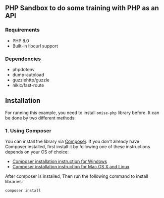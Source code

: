 ## PHP Sandbox to do some training with PHP as an API

### Requirements
 - PHP 8.0
 - Built-in libcurl support

### Dependencies
 * phpdotenv
 * dump-autoload
 * guzzlehttp/guzzle
 * nikic/fast-route

## Installation
For running this example, you need to install `omise-php` library before. It can be done by two different methods:

### 1. Using Composer
You can install the library via [Composer](https://getcomposer.org/). If you don't already have Composer installed, first install it by following one of these instructions depends on your OS of choice:
* [Composer installation instruction for Windows](https://getcomposer.org/doc/00-intro.md#installation-windows)
* [Composer installation instruction for Mac OS X and Linux](https://getcomposer.org/doc/00-intro.md#installation-linux-unix-osx)

After composer is installed, Then run the following command to install libraries:

```
composer install
```
